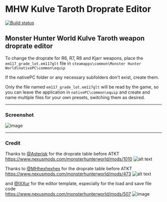 # MHW Kulve Taroth Droprate Editor 
<a href="https://ci.appveyor.com/project/jasonycw/mhw-kulve-taroth-droprate-editor" target="_blank">
<img alt="Build status" src="https://ci.appveyor.com/api/projects/status/xw4sqoeisldkvinq?svg=true" />
</a>

Monster Hunter World Kulve Taroth weapon droprate editor
-------------------------------------------------------
To change the droprate for R6, R7, R8 and Kjarr weapons, place the `em117_grade_lot.em117glt` file in `steamapps\common\Monster Hunter World\nativePC\common\equip` 
  
If the nativePC folder or any necessary subfolders don't exist, create them.  
  
Only the file named `em117_grade_lot.em117glt` will be read by the game, so you can leave the application in `nativePC\common\equip` and create and name multiple files for your own presets, switching them as desired.

-------------------------------------------------------

### Screenshot
![image](https://user-images.githubusercontent.com/4518597/56345064-733e8300-61f1-11e9-89b8-734b9638e751.png)

-------------------------------------------------------

### Credit
Thanks to [@Asterisk](https://github.com/AsteriskAmpersand) for the droprate table before ATKT<br>
https://www.nexusmods.com/monsterhunterworld/mods/1010
![alt text](https://staticdelivery.nexusmods.com/mods/2531/images/1010/1010-1555492959-1916550954.png)

Thanks to [@MHhexhexhex](https://twitter.com/MHhexhexhex) for the droprate table before ATKT<br>
https://www.nexusmods.com/monsterhunterworld/mods/473
![alt text](https://staticdelivery.nexusmods.com/mods/2531/images/473/473-1541120521-428636282.png)

and [@IXXur](https://www.nexusmods.com/monsterhunterworld/users/59870351) for the editor template, especially for the load and save file code<br>
https://www.nexusmods.com/monsterhunterworld/mods/507
![image](https://user-images.githubusercontent.com/4518597/48713042-56098680-ec4a-11e8-963c-23554921b110.png)


